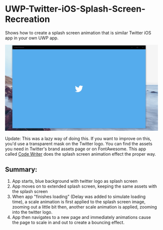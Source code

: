 # UWP-Twitter-iOS-Splash-Screen-Recreation
Shows how to create a splash screen animation that is similar Twitter iOS app in your own UWP app.

![Application Demo](img/twitterIOSSplashRecreation.gif)

Update: This was a lazy way of doing this. If you want to improve on this, you'd use a transparent mask on the Twitter logo.
You can find the assets you need in Twitter's brand assets page or on FontAwesome.
This app called [Code Writer](https://apps.microsoft.com/store/detail/code-writer/9WZDNCRFHZDT?hl=en-gb&gl=gb&rtc=1) does the splash screen animation effect the proper way.


## Summary:
1. App starts, blue background with twitter logo as splash screen
2. App moves on to extended splash screen, keeping the same assets with the splash screen
3. When app "finishes loading" (Delay was added to simulate loading time), a scale animation is first applied to the splash screen image, zooming out a little bit then, another scale animation is applied, zooming into the twitter logo.
4. App then navigates to a new page and immediately animations cause the page to scale in and out to create a bouncing effect.

